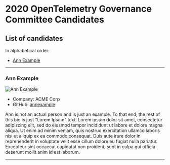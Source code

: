# 2020 OpenTelemetry Governance Committee Candidates

## List of candidates

In alphabetical order:

- [Ann Example](#Ann-Example)

---

### Ann Example

![Ann Example](static/ann-example.jpg)

- Company: ACME Corp
- GitHub: [annexample](https://github.com/annexample)

Ann is not an actual person and is just an example. To that end, the rest of
this bio is just "Lorem Ipsum" text. Lorem ipsum dolor sit amet, consectetur
adipiscing elit, sed do eiusmod tempor incididunt ut labore et dolore magna
aliqua. Ut enim ad minim veniam, quis nostrud exercitation ullamco laboris nisi
ut aliquip ex ea commodo consequat.  Duis aute irure dolor in reprehenderit in
voluptate velit esse cillum dolore eu fugiat nulla pariatur. Excepteur sint
occaecat cupidatat non proident, sunt in culpa qui officia deserunt mollit anim
id est laborum.

---
